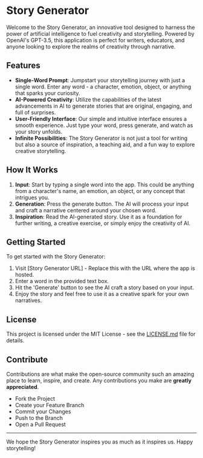# Story Generator

Welcome to the Story Generator, an innovative tool designed to harness the power of artificial intelligence to fuel creativity and storytelling. Powered by OpenAI's GPT-3.5, this application is perfect for writers, educators, and anyone looking to explore the realms of creativity through narrative.

## Features

- **Single-Word Prompt**: Jumpstart your storytelling journey with just a single word. Enter any word - a character, emotion, object, or anything that sparks your curiosity.
- **AI-Powered Creativity**: Utilize the capabilities of the latest advancements in AI to generate stories that are original, engaging, and full of surprises.
- **User-Friendly Interface**: Our simple and intuitive interface ensures a smooth experience. Just type your word, press generate, and watch as your story unfolds.
- **Infinite Possibilities**: The Story Generator is not just a tool for writing but also a source of inspiration, a teaching aid, and a fun way to explore creative storytelling.

## How It Works

1. **Input**: Start by typing a single word into the app. This could be anything from a character's name, an emotion, an object, or any concept that intrigues you.
2. **Generation**: Press the generate button. The AI will process your input and craft a narrative centered around your chosen word.
3. **Inspiration**: Read the AI-generated story. Use it as a foundation for further writing, a creative exercise, or simply enjoy the creativity of AI.

## Getting Started

To get started with the Story Generator:

1. Visit [Story Generator URL] - Replace this with the URL where the app is hosted.
2. Enter a word in the provided text box.
3. Hit the 'Generate' button to see the AI craft a story based on your input.
4. Enjoy the story and feel free to use it as a creative spark for your own narratives.

## License

This project is licensed under the MIT License - see the [LICENSE.md](LICENSE) file for details.

## Contribute

Contributions are what make the open-source community such an amazing place to learn, inspire, and create. Any contributions you make are **greatly appreciated**.

- Fork the Project
- Create your Feature Branch
- Commit your Changes
- Push to the Branch
- Open a Pull Request

---

We hope the Story Generator inspires you as much as it inspires us. Happy storytelling!



